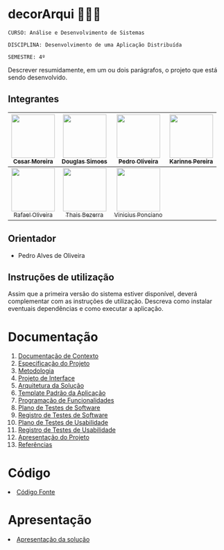 # d<strong>eco</strong>rArqui 👩🏻‍🎨

`CURSO: Análise e Desenvolvimento de Sistemas`

`DISCIPLINA: Desenvolvimento de uma Aplicação Distribuída`

`SEMESTRE: 4º`

Descrever resumidamente, em um ou dois parágrafos, o projeto que está sendo desenvolvido.

## Integrantes

| [<img src="https://avatars.githubusercontent.com/u/101225097?v=4" width=100><br><sub>Cesar Moreira </sub>](https://github.com/cesarluiscostam) | [<img src="https://avatars.githubusercontent.com/u/103225367?v=4" width=100><br><sub>Douglas Simoes </sub>](https://github.com/delarettdouglas) | [<img src="https://avatars.githubusercontent.com/u/53317747?v=4" width=100><br><sub>Pedro Oliveira</sub>](https://github.com/pedroertal) | [<img src="https://avatars.githubusercontent.com/u/60409021?v=4" width=100><br><sub>Karinne Pereira</sub>](https://github.com/KahMassensini) 
| :----: | :----: | :----: | :----: |
| [<img src="https://avatars.githubusercontent.com/u/103225907?v=4" width=100><br><sub>Rafael Oliveira</sub>](https://github.com/rafasensacional) | [<img src="https://avatars.githubusercontent.com/u/59944150?v=4" width=100><br><sub>Thais Bezerra</sub>](https://github.com/thatavieira) | [<img src="https://avatars.githubusercontent.com/u/86004024?v=4" width=100><br><sub>Vinicius Ponciano</sub>](https://github.com/Vinicius-S-P)

## Orientador

* Pedro Alves de Oliveira

## Instruções de utilização

Assim que a primeira versão do sistema estiver disponível, deverá complementar com as instruções de utilização. Descreva como instalar eventuais dependências e como executar a aplicação.

# Documentação

<ol>
<li><a href="docs/01-Documentação de Contexto.md"> Documentação de Contexto</a></li>
<li><a href="docs/02-Especificação do Projeto.md"> Especificação do Projeto</a></li>
<li><a href="docs/03-Metodologia.md"> Metodologia</a></li>
<li><a href="docs/04-Projeto de Interface.md"> Projeto de Interface</a></li>
<li><a href="docs/05-Arquitetura da Solução.md"> Arquitetura da Solução</a></li>
<li><a href="docs/06-Template Padrão da Aplicação.md"> Template Padrão da Aplicação</a></li>
<li><a href="docs/07-Programação de Funcionalidades.md"> Programação de Funcionalidades</a></li>
<li><a href="docs/08-Plano de Testes de Software.md"> Plano de Testes de Software</a></li>
<li><a href="docs/09-Registro de Testes de Software.md"> Registro de Testes de Software</a></li>
<li><a href="docs/10-Plano de Testes de Usabilidade.md"> Plano de Testes de Usabilidade</a></li>
<li><a href="docs/11-Registro de Testes de Usabilidade.md"> Registro de Testes de Usabilidade</a></li>
<li><a href="docs/12-Apresentação do Projeto.md"> Apresentação do Projeto</a></li>
<li><a href="docs/13-Referências.md"> Referências</a></li>
</ol>

# Código

<li><a href="src/README.md"> Código Fonte</a></li>

# Apresentação

<li><a href="presentation/README.md"> Apresentação da solução</a></li>
